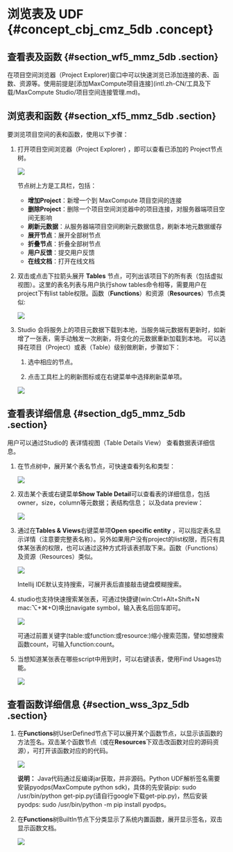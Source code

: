 # 浏览表及 UDF {#concept_cbj_cmz_5db .concept}

## 查看表及函数 {#section_wf5_mmz_5db .section}

在项目空间浏览器（Project Explorer\)窗口中可以快速浏览已添加连接的表、函数、资源等。使用前提是[添加MaxCompute项目连接](intl.zh-CN/工具及下载/MaxCompute Studio/项目空间连接管理.md)。

## 浏览表和函数 {#section_xf5_mmz_5db .section}

要浏览项目空间的表和函数，使用以下步骤：

1.  打开项目空间浏览器（Project Explorer\) ，即可以查看已添加的 Project节点树。

    ![](http://static-aliyun-doc.oss-cn-hangzhou.aliyuncs.com/assets/img/12121/15441006191621_zh-CN.png)

    节点树上方是工具栏，包括：

    -   **增加Project**：新增一个到 MaxCompute 项目空间的连接
    -   **删除Project**：删除一个项目空间浏览器中的项目连接，对服务器端项目空间无影响
    -   **刷新元数据**：从服务器端项目空间刷新元数据信息，刷新本地元数据缓存
    -   **展开节点**：展开全部树节点
    -   **折叠节点**：折叠全部树节点
    -   **用户反馈**：提交用户反馈
    -   **在线文档**：打开在线文档
2.  双击或点击下拉箭头展开 **Tables** 节点，可列出该项目下的所有表（包括虚拟视图）。这里的表名列表与用户执行show tables命令相等，需要用户在project下有list table权限。函数（**Functions**）和资源（**Resources**）节点类似:

    ![](http://static-aliyun-doc.oss-cn-hangzhou.aliyuncs.com/assets/img/12121/15441006191623_zh-CN.png)

3.  Studio 会将服务上的项目元数据下载到本地，当服务端元数据有更新时，如新增了一张表，需手动触发一次刷新，将变化的元数据重新加载到本地。 可以选择在项目（Project）或表（Table）级别做刷新，步骤如下：

    1.  选中相应的节点。

    2.  点击工具栏上的刷新图标或在右键菜单中选择刷新菜单项。

    ![](http://static-aliyun-doc.oss-cn-hangzhou.aliyuncs.com/assets/img/12121/15441006191624_zh-CN.png)


## 查看表详细信息 {#section_dg5_mmz_5db .section}

用户可以通过Studio的 表详情视图（Table Details View） 查看数据表详细信息。

1.  在节点树中，展开某个表名节点，可快速查看列名和类型：

    ![](http://static-aliyun-doc.oss-cn-hangzhou.aliyuncs.com/assets/img/12121/15441006191625_zh-CN.png)

2.  双击某个表或右键菜单**Show Table Detail**可以查看表的详细信息，包括owner，size，column等元数据；表结构信息； 以及data preview：

    ![](http://static-aliyun-doc.oss-cn-hangzhou.aliyuncs.com/assets/img/12121/15441006201626_zh-CN.png)

3.  通过在**Tables & Views**右键菜单项**Open specific entity** ，可以指定表名显示详情（注意要完整表名称）。另外如果用户没有project的list权限，而只有具体某张表的权限，也可以通过这种方式将该表抓取下来。函数（Functions）及资源（Resources）类似。

    ![](http://static-aliyun-doc.oss-cn-hangzhou.aliyuncs.com/assets/img/12121/15441006201627_zh-CN.png)

    Intellij IDE默认支持搜索，可展开表后直接敲击键盘模糊搜索。

4.  studio也支持快速搜索某张表，可通过快捷键\(win:Ctrl+Alt+Shift+N mac:⌥+⌘+O\)唤出navigate symbol，输入表名后回车即可。

    ![](http://static-aliyun-doc.oss-cn-hangzhou.aliyuncs.com/assets/img/12121/15441006201628_zh-CN.png)

    可通过前置关键字\(table:或function:或resource:\)缩小搜索范围，譬如想搜索函数count，可输入function:count。

5.  当想知道某张表在哪些script中用到时，可以右键该表，使用Find Usages功能。

    ![](http://static-aliyun-doc.oss-cn-hangzhou.aliyuncs.com/assets/img/12121/15441006201629_zh-CN.png)


## 查看函数详细信息 {#section_wss_3pz_5db .section}

1.  在**Functions**树UserDefined节点下可以展开某个函数节点，以显示该函数的方法签名。双击某个函数节点（或在**Resources**下双击改函数对应的源码资源），可打开该函数对应的的代码。

    ![](http://static-aliyun-doc.oss-cn-hangzhou.aliyuncs.com/assets/img/12121/15441006201630_zh-CN.png)

    **说明：** Java代码通过反编译jar获取，并非源码。Python UDF解析签名需要安装pyodps\(MaxCompute python sdk\)，具体的先安装pip: sudo /usr/bin/python get-pip.py\(请自行google下载get-pip.py\)，然后安装pyodps: sudo /usr/bin/python -m pip install pyodps。

2.  在**Functions**树BuiltIn节点下分类显示了系统内置函数，展开显示签名，双击显示函数文档。

    ![](http://static-aliyun-doc.oss-cn-hangzhou.aliyuncs.com/assets/img/12121/15441006201631_zh-CN.png)


